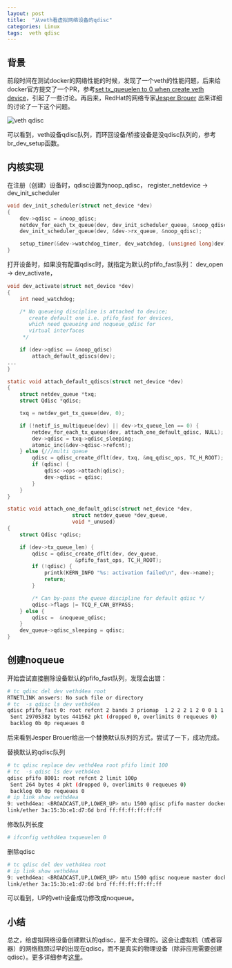 ```yaml
---
layout: post
title:  "从veth看虚拟网络设备的qdisc"
categories: Linux
tags:  veth qdisc
---
```


背景
------
前段时间在测试docker的网络性能的时候，发现了一个veth的性能问题，后来给docker官方提交了一个PR，参考[set tx_queuelen to 0 when create veth device](https://github.com/docker/libcontainer/pull/193)，引起了一些讨论。再后来，RedHat的网络专家[Jesper Brouer](https://github.com/netoptimizer) 出来详细的讨论了一下这个问题。

![veth qdisc](http://images.cnitblog.com/blog/23202/201410/141941365298477.png)

可以看到，veth设备qdisc队列，而环回设备/桥接设备是没qdisc队列的，参考br_dev_setup函数。

内核实现
------
在注册（创建）设备时，qdisc设置为noop_qdisc， 
register_netdevice -> dev_init_scheduler

```c
void dev_init_scheduler(struct net_device *dev)
{
	dev->qdisc = &noop_qdisc;
	netdev_for_each_tx_queue(dev, dev_init_scheduler_queue, &noop_qdisc);
	dev_init_scheduler_queue(dev, &dev->rx_queue, &noop_qdisc);

	setup_timer(&dev->watchdog_timer, dev_watchdog, (unsigned long)dev);
}
```

打开设备时，如果没有配置qdisc时，就指定为默认的pfifo_fast队列：
dev_open -> dev_activate，

```c
void dev_activate(struct net_device *dev)
{
	int need_watchdog;

	/* No queueing discipline is attached to device;
	   create default one i.e. pfifo_fast for devices,
	   which need queueing and noqueue_qdisc for
	   virtual interfaces
	 */

	if (dev->qdisc == &noop_qdisc)
		attach_default_qdiscs(dev);
...
}

static void attach_default_qdiscs(struct net_device *dev)
{
	struct netdev_queue *txq;
	struct Qdisc *qdisc;

	txq = netdev_get_tx_queue(dev, 0);

	if (!netif_is_multiqueue(dev) || dev->tx_queue_len == 0) {
		netdev_for_each_tx_queue(dev, attach_one_default_qdisc, NULL);
		dev->qdisc = txq->qdisc_sleeping;
		atomic_inc(&dev->qdisc->refcnt);
	} else {///multi queue
		qdisc = qdisc_create_dflt(dev, txq, &mq_qdisc_ops, TC_H_ROOT);
		if (qdisc) {
			qdisc->ops->attach(qdisc);
			dev->qdisc = qdisc;
		}
	}
}

static void attach_one_default_qdisc(struct net_device *dev,
				     struct netdev_queue *dev_queue,
				     void *_unused)
{
	struct Qdisc *qdisc;

	if (dev->tx_queue_len) {
		qdisc = qdisc_create_dflt(dev, dev_queue,
					  &pfifo_fast_ops, TC_H_ROOT);
		if (!qdisc) {
			printk(KERN_INFO "%s: activation failed\n", dev->name);
			return;
		}

		/* Can by-pass the queue discipline for default qdisc */
		qdisc->flags |= TCQ_F_CAN_BYPASS;
	} else {
		qdisc =  &noqueue_qdisc;
	}
	dev_queue->qdisc_sleeping = qdisc;
}
```

创建noqueue
------
开始尝试直接删除设备默认的pfifo_fast队列，发现会出错：

```bash
# tc qdisc del dev vethd4ea root
RTNETLINK answers: No such file or directory
# tc  -s qdisc ls dev vethd4ea
qdisc pfifo_fast 0: root refcnt 2 bands 3 priomap  1 2 2 2 1 2 0 0 1 1 1 1 1 1 1 1
 Sent 29705382 bytes 441562 pkt (dropped 0, overlimits 0 requeues 0) 
 backlog 0b 0p requeues 0 
```

后来看到Jesper Brouer给出一个替换默认队列的方式，尝试了一下，成功完成。

替换默认的qdisc队列

```bash
# tc qdisc replace dev vethd4ea root pfifo limit 100
# tc  -s qdisc ls dev vethd4ea                      
qdisc pfifo 8001: root refcnt 2 limit 100p
 Sent 264 bytes 4 pkt (dropped 0, overlimits 0 requeues 0) 
 backlog 0b 0p requeues 0 
# ip link show vethd4ea
9: vethd4ea: <BROADCAST,UP,LOWER_UP> mtu 1500 qdisc pfifo master docker0 state UP mode DEFAULT qlen 1000
link/ether 3a:15:3b:e1:d7:6d brd ff:ff:ff:ff:ff:ff
```

修改队列长度

```bash
# ifconfig vethd4ea txqueuelen 0
```

删除qdisc

```bash
# tc qdisc del dev vethd4ea root                    
# ip link show vethd4ea                
9: vethd4ea: <BROADCAST,UP,LOWER_UP> mtu 1500 qdisc noqueue master docker0 state UP mode DEFAULT 
link/ether 3a:15:3b:e1:d7:6d brd ff:ff:ff:ff:ff:ff
```

可以看到，UP的veth设备成功修改成noqueue。

小结
------
总之，给虚拟网络设备创建默认的qdisc，是不太合理的。这会让虚拟机（或者容器）的网络瓶颈过早的出现在qdisc，而不是真实的物理设备（除非应用需要创建qdisc）。更多详细参考[这里](https://bugzilla.redhat.com/show_bug.cgi?id=1152231)。
